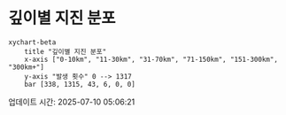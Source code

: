 # 깊이별 지진 분포

```mermaid
xychart-beta
    title "깊이별 지진 분포"
    x-axis ["0-10km", "11-30km", "31-70km", "71-150km", "151-300km", "300km+"]
    y-axis "발생 횟수" 0 --> 1317
    bar [338, 1315, 43, 6, 0, 0]
```

업데이트 시간: 2025-07-10 05:06:21
